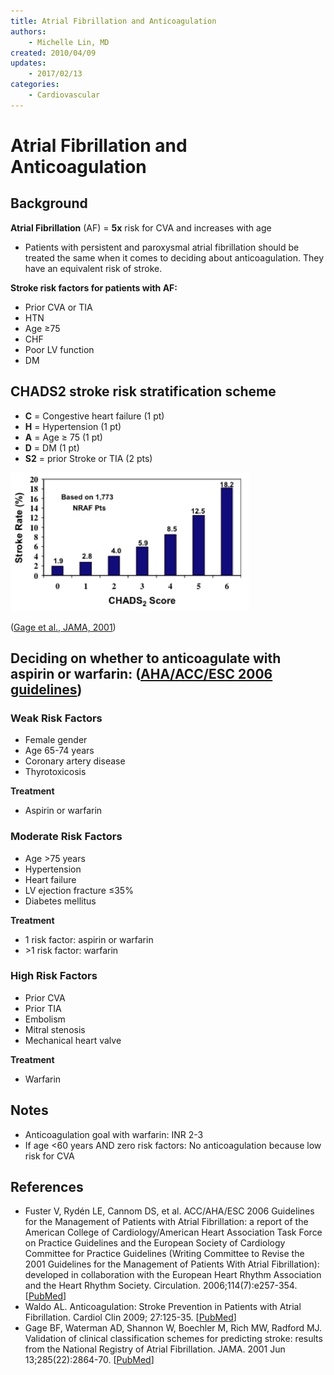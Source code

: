 ```yaml
---
title: Atrial Fibrillation and Anticoagulation
authors:
    - Michelle Lin, MD
created: 2010/04/09
updates:
    - 2017/02/13
categories:
    - Cardiovascular
---
```


# Atrial Fibrillation and Anticoagulation

## Background

**Atrial Fibrillation** (AF) = **5x** risk for CVA and increases with age 

- Patients with persistent and paroxysmal atrial fibrillation should be treated the same when it comes to deciding about anticoagulation. They have an equivalent risk of stroke.

**Stroke risk factors for patients with AF:**

- Prior CVA or TIA
- HTN
- Age &ge;75
- CHF
- Poor LV function
- DM

## CHADS2 stroke risk stratification scheme 

- **C** = Congestive heart failure (1 pt)
- **H** = Hypertension (1 pt)
- **A** = Age &ge; 75 (1 pt)
- **D** = DM (1 pt)
- **S2** = prior Stroke or TIA (2 pts)

![Bar chart showing stroke rate as CHADS2 score increases](media/atrial-fibrillation_image-1.png)

([Gage et al., JAMA, 2001](https://www.ncbi.nlm.nih.gov/pubmed/?term=11401607))

## Deciding on whether to anticoagulate with aspirin or warfarin: ([AHA/ACC/ESC 2006 guidelines](http://circ.ahajournals.org/content/114/7/e257.full))

### Weak Risk Factors

- Female gender    
- Age 65-74 years        
- Coronary artery disease               
- Thyrotoxicosis

**Treatment**

- <span class="drug">Aspirin</span> or <span class="drug">warfarin</span>

### Moderate Risk Factors

- Age >75 years          
- Hypertension                     
- Heart failure           
- LV ejection fracture &le;35%              
- Diabetes mellitus 

**Treatment**

- 1 risk factor: <span class="drug">aspirin</span> or <span class="drug">warfarin</span>
- &gt;1 risk factor: <span class="drug">warfarin</span>

### High Risk Factors

- Prior CVA        
- Prior TIA         
- Embolism          
- Mitral stenosis   
- Mechanical heart valve

**Treatment**

- <span class="drug">Warfarin</span>

## Notes

- Anticoagulation goal with <span class="drug">warfarin</span>: INR 2-3
- If age &lt;60 years AND zero risk factors: No anticoagulation because low risk for CVA 

## References

- Fuster V, Rydén LE, Cannom DS, et al. ACC/AHA/ESC 2006 Guidelines for the Management of Patients with Atrial Fibrillation: a report of the American College of Cardiology/American Heart Association Task Force on Practice Guidelines and the European Society of Cardiology Committee for Practice Guidelines (Writing Committee to Revise the 2001 Guidelines for the Management of Patients With Atrial Fibrillation): developed in collaboration with the European Heart Rhythm Association and the Heart Rhythm Society. Circulation. 2006;114(7):e257-354. [[PubMed](https://www.ncbi.nlm.nih.gov/pubmed/16908781)]
- Waldo AL. Anticoagulation: Stroke Prevention in Patients with Atrial Fibrillation. Cardiol Clin 2009; 27:125-35. [[PubMed](https://www.ncbi.nlm.nih.gov/pubmed/?term=19111769)]
- Gage BF, Waterman AD, Shannon W, Boechler M, Rich MW, Radford MJ. Validation of clinical classification schemes for predicting stroke: results from the National Registry of Atrial Fibrillation. JAMA. 2001 Jun 13;285(22):2864-70. [[PubMed](https://www.ncbi.nlm.nih.gov/pubmed/?term=11401607)]
